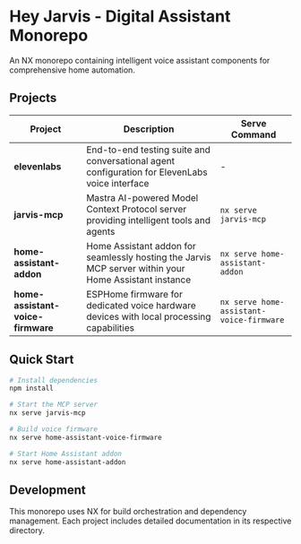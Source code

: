 # Hey Jarvis - Digital Assistant Monorepo

An NX monorepo containing intelligent voice assistant components for comprehensive home automation.

## Projects

| Project | Description | Serve Command |
|---------|-------------|--------------|
| **elevenlabs** | End-to-end testing suite and conversational agent configuration for ElevenLabs voice interface | - |
| **jarvis-mcp** | Mastra AI-powered Model Context Protocol server providing intelligent tools and agents | `nx serve jarvis-mcp` |
| **home-assistant-addon** | Home Assistant addon for seamlessly hosting the Jarvis MCP server within your Home Assistant instance | `nx serve home-assistant-addon` |
| **home-assistant-voice-firmware** | ESPHome firmware for dedicated voice hardware devices with local processing capabilities | `nx serve home-assistant-voice-firmware` |

## Quick Start

```bash
# Install dependencies
npm install

# Start the MCP server
nx serve jarvis-mcp

# Build voice firmware
nx serve home-assistant-voice-firmware

# Start Home Assistant addon
nx serve home-assistant-addon
```

## Development

This monorepo uses NX for build orchestration and dependency management. Each project includes detailed documentation in its respective directory.
